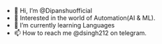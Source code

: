 - 👋 Hi, I’m @Dipanshuofficial
- 👀 Interested in the world of Automation(AI & ML).
- 🌱 I’m currently learning Languages
- 📫 How to reach me @dsingh212 on telegram.

<!---
Dipanshuofficial/Dipanshuofficial is a ✨ special ✨ repository because it belongs to Dipanshu Sinha...
--->
